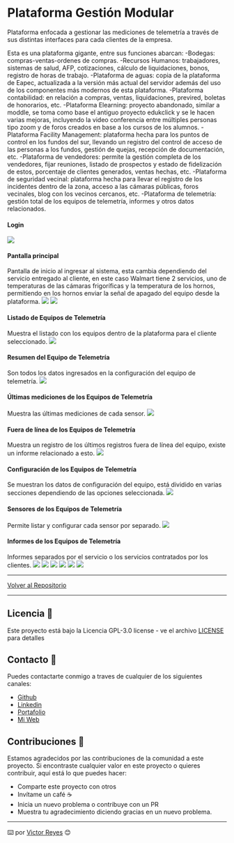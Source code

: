# Plataforma Gestión Modular
Plataforma enfocada a gestionar las mediciones de telemetría a través de sus distintas interfaces para cada clientes de la empresa.

Esta es una plataforma gigante, entre sus funciones abarcan:
-Bodegas: compras-ventas-ordenes de compras.
-Recursos Humanos: trabajadores, sistemas de salud, AFP, cotizaciones, cálculo de liquidaciones, bonos, registro de horas de trabajo.
-Plataforma de aguas: copia de la plataforma de Eapec, actualizada a la versión más actual del servidor además del uso de los componentes más modernos de esta plataforma.
-Plataforma contabilidad: en relación a compras, ventas, liquidaciones, previred, boletas de honorarios, etc.
-Plataforma Elearning: proyecto abandonado, similar a moddle, se toma como base el antiguo proyecto edukclick y se le hacen varias mejoras, incluyendo la video conferencia entre múltiples personas tipo zoom y de foros creados en base a los cursos de los alumnos.
-Plataforma Facility Management: plataforma hecha para los puntos de control en los fundos del sur, llevando un registro del control de acceso de las personas a los fundos, gestión de quejas, recepción de documentación, etc.
-Plataforma de vendedores: permite la gestión completa de los vendedores, fijar reuniones, listado de prospectos y estado de fidelización de estos, porcentaje de clientes generados, ventas hechas, etc.
-Plataforma de seguridad vecinal: plataforma hecha para llevar el registro de los incidentes dentro de la zona, acceso a las cámaras públicas, foros vecinales, blog con los vecinos cercanos, etc.
-Plataforma de telemetría: gestión total de los equipos de telemetría, informes y otros datos relacionados.

#### Login
<img src='https://raw.githubusercontent.com/tenshi98/Trabajo_Imagenes/main/Plataforma%20Gesti%C3%B3n%20Modular/src/img_1.jpg' />

#### Pantalla principal
Pantalla de inicio al ingresar al sistema, esta cambia dependiendo del servicio entregado al cliente, en este caso Walmart tiene 2 servicios, uno de temperaturas de las cámaras frigoríficas y la temperatura de los hornos, permitiendo en los hornos enviar la señal de apagado del equipo desde la plataforma.
<img src='https://raw.githubusercontent.com/tenshi98/Trabajo_Imagenes/main/Plataforma%20Gesti%C3%B3n%20Modular/src/img_2.jpg' />
<img src='https://raw.githubusercontent.com/tenshi98/Trabajo_Imagenes/main/Plataforma%20Gesti%C3%B3n%20Modular/src/img_3.jpg' />

#### Listado de Equipos de Telemetría
Muestra el listado con los equipos dentro de la plataforma para el cliente seleccionado.
<img src='https://raw.githubusercontent.com/tenshi98/Trabajo_Imagenes/main/Plataforma%20Gesti%C3%B3n%20Modular/src/img_4.jpg' />

#### Resumen del Equipo de Telemetría
Son todos los datos ingresados en la configuración del equipo de telemetría.
<img src='https://raw.githubusercontent.com/tenshi98/Trabajo_Imagenes/main/Plataforma%20Gesti%C3%B3n%20Modular/src/img_5.jpg' />

#### Últimas mediciones de los Equipos de Telemetría
Muestra las últimas mediciones de cada sensor.
<img src='https://raw.githubusercontent.com/tenshi98/Trabajo_Imagenes/main/Plataforma%20Gesti%C3%B3n%20Modular/src/img_6.jpg' />

#### Fuera de línea de los Equipos de Telemetría
Muestra un registro de los últimos registros fuera de línea del equipo, existe un informe relacionado a esto.
<img src='https://raw.githubusercontent.com/tenshi98/Trabajo_Imagenes/main/Plataforma%20Gesti%C3%B3n%20Modular/src/img_7.jpg' />

#### Configuración de los Equipos de Telemetría
Se muestran los datos de configuración del equipo, está dividido en varias secciones dependiendo de las opciones seleccionada.
<img src='https://raw.githubusercontent.com/tenshi98/Trabajo_Imagenes/main/Plataforma%20Gesti%C3%B3n%20Modular/src/img_8.jpg' />

#### Sensores de los Equipos de Telemetría
Permite listar y configurar cada sensor por separado.
<img src='https://raw.githubusercontent.com/tenshi98/Trabajo_Imagenes/main/Plataforma%20Gesti%C3%B3n%20Modular/src/img_9.jpg' />

#### Informes de los Equipos de Telemetría
Informes separados por el servicio o los servicios contratados por los clientes.
<img src='https://raw.githubusercontent.com/tenshi98/Trabajo_Imagenes/main/Plataforma%20Gesti%C3%B3n%20Modular/src/img_10.jpg' />
<img src='https://raw.githubusercontent.com/tenshi98/Trabajo_Imagenes/main/Plataforma%20Gesti%C3%B3n%20Modular/src/img_11.jpg' />
<img src='https://raw.githubusercontent.com/tenshi98/Trabajo_Imagenes/main/Plataforma%20Gesti%C3%B3n%20Modular/src/img_12.jpg' />
<img src='https://raw.githubusercontent.com/tenshi98/Trabajo_Imagenes/main/Plataforma%20Gesti%C3%B3n%20Modular/src/img_13.jpg' />
<img src='https://raw.githubusercontent.com/tenshi98/Trabajo_Imagenes/main/Plataforma%20Gesti%C3%B3n%20Modular/src/img_14.jpg' />
<img src='https://raw.githubusercontent.com/tenshi98/Trabajo_Imagenes/main/Plataforma%20Gesti%C3%B3n%20Modular/src/img_15.jpg' />

---

[Volver al Repositorio](https://github.com/tenshi98/Trabajo_Imagenes/)

---

## Licencia 📄
Este proyecto está bajo la Licencia GPL-3.0 license - ve el archivo [LICENSE](LICENSE) para detalles

## Contacto 📖
Puedes contactarte conmigo a traves de cualquier de los siguientes canales:
- [Github](https://github.com/tenshi98)
- [Linkedin](https://www.linkedin.com/in/victor-reyes-galvez/)
- [Portafolio](https://tenshi98.github.io/portafolio/)
- [Mi Web](https://web.digitalcreations.cl/)

## Contribuciones 🎁
Estamos agradecidos por las contribuciones de la comunidad a este proyecto. Si encontraste cualquier valor en este proyecto o quieres contribuir, aquí está lo que puedes hacer:

- Comparte este proyecto con otros
- Invítame un café ☕
- Inicia un nuevo problema o contribuye con un PR
- Muestra tu agradecimiento diciendo gracias en un nuevo problema.

---

⌨️ por [Victor Reyes](https://github.com/tenshi98) 😊